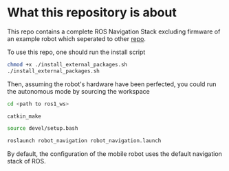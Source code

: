 # What this repository is about

This repo contains a complete ROS Navigation Stack excluding firmware of an example robot which seperated to other [repo](https://github.com/samiframadhan/firmware_robot).

To use this repo, one should run the install script
```bash
chmod +x ./install_external_packages.sh
./install_external_packages.sh
```

Then, assuming the robot's hardware have been perfected, you could run the autonomous mode by sourcing the workspace
```bash
cd <path to ros1_ws>

catkin_make

source devel/setup.bash

roslaunch robot_navigation robot_navigation.launch
```

By default, the configuration of the mobile robot uses the default navigation stack of ROS.